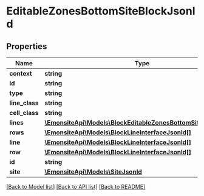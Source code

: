 # EditableZonesBottomSiteBlockJsonld

## Properties
Name | Type | Description | Notes
------------ | ------------- | ------------- | -------------
**context** | **string** |  | [optional] 
**id** | **string** |  | [optional] 
**type** | **string** |  | [optional] 
**line_class** | **string** |  | [optional] 
**cell_class** | **string** |  | [optional] 
**lines** | [**\EmonsiteApi\Models\BlockEditableZonesBottomSiteLineJsonld[]**](BlockEditableZonesBottomSiteLineJsonld.md) |  | [optional] 
**rows** | [**\EmonsiteApi\Models\BlockLineInterfaceJsonld[]**](BlockLineInterfaceJsonld.md) |  | [optional] 
**line** | [**\EmonsiteApi\Models\BlockLineInterfaceJsonld[]**](BlockLineInterfaceJsonld.md) |  | [optional] 
**row** | [**\EmonsiteApi\Models\BlockLineInterfaceJsonld[]**](BlockLineInterfaceJsonld.md) |  | [optional] 
**id** | **string** |  | [optional] 
**site** | [**\EmonsiteApi\Models\SiteJsonld**](SiteJsonld.md) |  | [optional] 

[[Back to Model list]](../../README.md#documentation-for-models) [[Back to API list]](../../README.md#documentation-for-api-endpoints) [[Back to README]](../../README.md)

